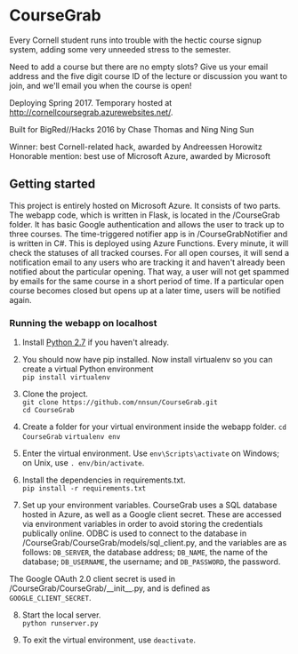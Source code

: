 # CourseGrab

Every Cornell student runs into trouble with the hectic course signup system, adding some very unneeded stress to the semester.

Need to add a course but there are no empty slots? Give us your email address and the five digit course ID of the lecture or discussion you want to join, and we'll email you when the course is open!

Deploying Spring 2017. Temporary hosted at http://cornellcoursegrab.azurewebsites.net/. 

Built for BigRed//Hacks 2016
by Chase Thomas and Ning Ning Sun

Winner: best Cornell-related hack, awarded by Andreessen Horowitz
Honorable mention: best use of Microsoft Azure, awarded by Microsoft

## Getting started

This project is entirely hosted on Microsoft Azure. It consists of two parts. 
The webapp code, which is written in Flask, is located in the /CourseGrab folder. It has basic Google authentication and allows the user to track up to three courses. 
The time-triggered notifier app is in /CourseGrabNotifier and is written in C#. This is deployed using Azure Functions. Every minute, it will check the statuses of all tracked courses. For all open courses, it will send a notification email to any users who are tracking it and haven't already been notified about the particular opening. That way, a user will not get spammed by emails for the same course in a short period of time. If a particular open course becomes closed but opens up at a later time, users will be notified again. 

### Running the webapp on localhost

1. Install [Python 2.7](https://www.python.org/downloads/) if you haven't already.

2. You should now have pip installed. Now install virtualenv so you can create a virtual Python environment  
 ```pip install virtualenv```

3. Clone the project.  
 ```git clone https://github.com/nnsun/CourseGrab.git```  
 ```cd CourseGrab```

4. Create a folder for your virtual environment inside the webapp folder. 
```cd CourseGrab```
```virtualenv env```

5. Enter the virtual environment. Use ```env\Scripts\activate``` on Windows; on Unix, use ```. env/bin/activate```.

6. Install the dependencies in requirements.txt.  
 ```pip install -r requirements.txt```

7. Set up your environment variables. CourseGrab uses a SQL database hosted in Azure, as well as a Google client secret. These are accessed via environment variables in order to avoid storing the credentials publically online. ODBC is used to connect to the database in /CourseGrab/CourseGrab/models/sql_client.py, and the variables are as follows: ```DB_SERVER```, the database address; ```DB_NAME```, the name of the database; ```DB_USERNAME```, the username; and ```DB_PASSWORD```, the password.

The Google OAuth 2.0 client secret is used in /CourseGrab/CourseGrab/\_\_init\_\_.py, and is defined as ```GOOGLE_CLIENT_SECRET```.

8. Start the local server.  
 ```python runserver.py```
 
9. To exit the virtual environment, use ```deactivate```.
